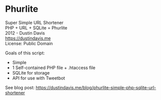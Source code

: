 # Phurlite

Super Simple URL Shortener  
PHP + URL + SQLite = Phurlite  
2012 - Dustin Davis  
https://dustindavis.me  
License: Public Domain

Goals of this script:

- Simple
- 1 Self-contained PHP file + .htaccess file
- SQLite for storage
- API for use with Tweetbot

See blog post: https://dustindavis.me/blog/phurlite-simple-php-sqlite-url-shortener
